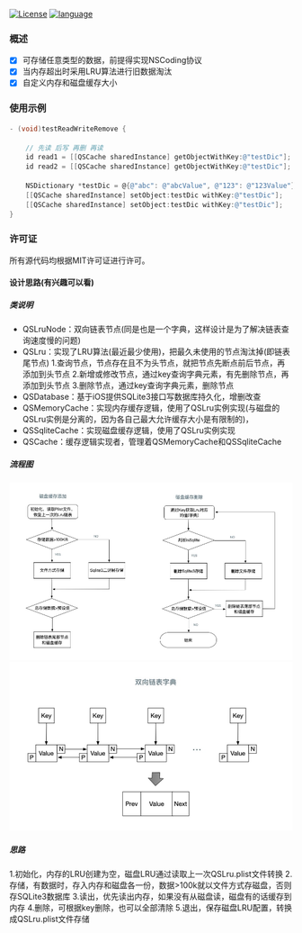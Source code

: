 [![License](https://img.shields.io/badge/license-MIT-blue.svg)](LICENSE) [![language](https://img.shields.io/badge/language-objective--c-green.svg)](1) 

### 概述
* [X] 可存储任意类型的数据，前提得实现NSCoding协议
* [X] 当内存超出时采用LRU算法进行旧数据淘汰
* [X] 自定义内存和磁盘缓存大小

### 使用示例
```Objective-C
- (void)testReadWriteRemove {
    
    // 先读 后写 再删 再读
    id read1 = [[QSCache sharedInstance] getObjectWithKey:@"testDic"];
    id read2 = [[QSCache sharedInstance] getObjectWithKey:@"testDic"];
    
    NSDictionary *testDic = @{@"abc": @"abcValue", @"123": @"123Value"};
    [[QSCache sharedInstance] setObject:testDic withKey:@"testDic"];
    [[QSCache sharedInstance] setObject:testDic withKey:@"testDic"];
}
```


### 许可证
所有源代码均根据MIT许可证进行许可。


#### 设计思路(有兴趣可以看)
##### 类说明
* QSLruNode：双向链表节点(同是也是一个字典，这样设计是为了解决链表查询速度慢的问题)  
* QSLru：实现了LRU算法(最近最少使用)，把最久未使用的节点淘汰掉(即链表尾节点)
1.查询节点，节点存在且不为头节点，就把节点先断点前后节点，再添加到头节点
2.新增或修改节点，通过key查询字典元素，有先删除节点，再添加到头节点
3.删除节点，通过key查询字典元素，删除节点
* QSDatabase：基于iOS提供SQLite3接口写数据库持久化，增删改查
* QSMemoryCache：实现内存缓存逻辑，使用了QSLru实例实现(与磁盘的QSLru实例是分离的，因为各自己最大允许缓存大小是有限制的)，
* QSSqliteCache：实现磁盘缓存逻辑，使用了QSLru实例实现
* QSCache：缓存逻辑实现者，管理着QSMemoryCache和QSSqliteCache
##### 流程图
![image](https://github.com/wuqiushan/QSCache-ObjC/blob/master/磁盘缓存图.jpg)
![image](https://github.com/wuqiushan/QSCache-ObjC/blob/master/链表图.jpg)

##### 思路
1.初始化，内存的LRU创建为空，磁盘LRU通过读取上一次QSLru.plist文件转换
2.存储，有数据时，存入内存和磁盘各一份，数据>100k就以文件方式存磁盘，否则存SQLite3数据库
3.读出，优先读出内存，如果没有从磁盘读，磁盘有的话缓存到内存
4.删除，可根据key删除，也可以全部清除
5.退出，保存磁盘LRU配置，转换成QSLru.plist文件存储

